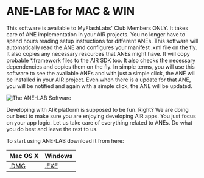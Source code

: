 # ANE-LAB for MAC & WIN

This software is available to MyFlashLabs' Club Members ONLY. It takes care of ANE implementation in your AIR projects. You no longer have to spend hours reading setup instructions for different ANEs. This software will automatically read the ANE and configures your manifest .xml file on the fly. It also copies any necessary resources that ANEs might have. It will copy probable *.framework files to the AIR SDK too. It also checks the necessary dependencies and copies them on the fly. In simple terms, you will use this software to see the available ANEs and with just a simple click, the ANE will be installed in your AIR project. Even when there is a update for that ANE, you will be notified and again with a simple click, the ANE will be updated.

![The ANE-LAB Software](https://i2.wp.com/www.myflashlabs.com/wp-content/uploads/2017/11/myflashlabs-ANE-LAB_intro-1.jpg?w=1220&ssl=1)

Developing with AIR platform is supposed to be fun. Right? We are doing our best to make sure you are enjoying developing AIR apps. You just focus on your app logic. Let us take care of everything related to ANEs. Do what you do best and leave the rest to us.

To start using ANE-LAB download it from here:  

Mac OS X | Windows
------------ | -------------
[.DMG](https://github.com/myflashlab/ANE-LAB/blob/master/bucket/aneLab.dmg) | [.EXE](https://github.com/myflashlab/ANE-LAB/blob/master/bucket/aneLab.exe)